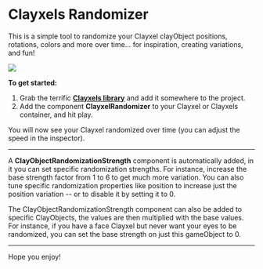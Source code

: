 # Clayxels Randomizer

This is a simple tool to randomize your Clayxel clayObject positions, rotations, colors and more over time... for inspiration, creating variations, and fun!

[![](https://img.youtube.com/vi/FucO_pYHdtw/0.jpg)](https://www.youtube.com/watch?v=FucO_pYHdtw)

**To get started:**
1. Grab the terrific **[Clayxels library](https://andrea-intg.itch.io/clayxels)** and add it somewhere to the project.
2. Add the component **ClayxelRandomizer** to your Clayxel or Clayxels container, and hit play.

You will now see your Clayxel randomized over time (you can adjust the speed in the inspector).

---

A **ClayObjectRandomizationStrength** component is automatically added, in it you can set specific randomization strengths. For instance, increase the base strength factor from 1 to 6 to get much more variation. You can also tune specific randomization properties like position to increase just the position variation -- or to disable it by setting it to 0.

The ClayObjectRandomizationStrength component can also be added to specific ClayObjects, the values are then multiplied with the base values. For instance, if you have a face Clayxel but never want your eyes to be randomized, you can set the base strength on just this gameObject to 0.

---

Hope you enjoy!